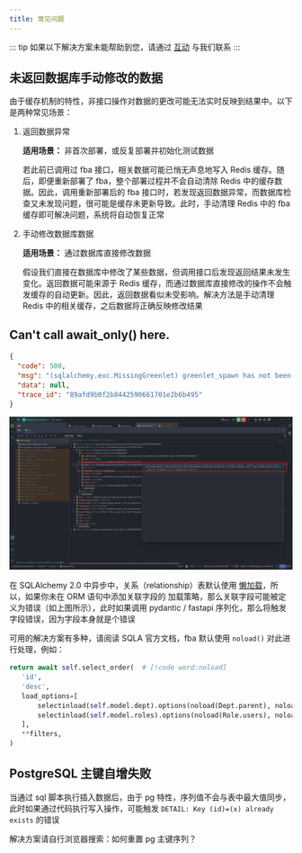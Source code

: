 ```yaml
---
title: 常见问题
---
```


::: tip
如果以下解决方案未能帮助到您，请通过 [互动](./group.md) 与我们联系
:::

## 未返回数据库手动修改的数据

由于缓存机制的特性，非接口操作对数据的更改可能无法实时反映到结果中。以下是两种常见场景：

1. 返回数据异常

   **适用场景：** 非首次部署，或反复部署并初始化测试数据

   若此前已调用过 fba 接口，相关数据可能已悄无声息地写入 Redis 缓存。随后，即便重新部署了 fba，整个部署过程并不会自动清除
   Redis 中的缓存数据。因此，调用重新部署后的 fba 接口时，若发现返回数据异常，而数据库检查又未发现问题，很可能是缓存未更新导致。此时，手动清理
   Redis 中的 fba 缓存即可解决问题，系统将自动恢复正常

2. 手动修改数据库数据

   **适用场景：** 通过数据库直接修改数据

   假设我们直接在数据库中修改了某些数据，但调用接口后发现返回结果未发生变化。返回数据可能来源于 Redis
   缓存，而通过数据库直接修改的操作不会触发缓存的自动更新。因此，返回数据看似未受影响。解决方法是手动清理 Redis
   中的相关缓存，之后数据将正确反映修改结果

## Can't call await_only() here.

```json
{
  "code": 500,
  "msg": "(sqlalchemy.exc.MissingGreenlet) greenlet_spawn has not been called; can't call await_only() here. Was IO attempted in an unexpected place?\n[SQL: SELECT sys_dict_data.id AS sys_dict_data_id, sys_dict_data.label AS sys_dict_data_label, sys_dict_data.value AS sys_dict_data_value, sys_dict_data.sort AS sys_dict_data_sort, sys_dict_data.status AS sys_dict_data_status, sys_dict_data.remark AS sys_dict_data_remark, sys_dict_data.type_id AS sys_dict_data_type_id, sys_dict_data.created_time AS sys_dict_data_created_time, sys_dict_data.updated_time AS sys_dict_data_updated_time \nFROM sys_dict_data \nWHERE %s = sys_dict_data.type_id]\n[parameters: [{'%(2071788311008 param)s': 1}]]\n(Background on this error at: https://sqlalche.me/e/20/xd2s)",
  "data": null,
  "trace_id": "89afd9b0f2b8442590661701e2b6b495"
}
```

![await_only](/images/sqlalchemy_await_only.png)

在 SQLAlchemy 2.0 中异步中，关系（relationship）表默认使用
[懒加载](https://docs.sqlalchemy.org/en/20/glossary.html#term-lazy-loading)，所以，如果你未在 ORM 语句中添加关联字段的
加载策略，那么关联字段可能被定义为错误（如上图所示），此时如果调用 pydantic / fastapi 序列化，那么将触发字段错误，因为字段本身就是个错误

可用的解决方案有多种，请阅读 SQLA 官方文档，fba 默认使用 `noload()` 对此进行处理，例如：

```python
return await self.select_order(  # [!code word:noload]
   'id',
   'desc',
   load_options=[
       selectinload(self.model.dept).options(noload(Dept.parent), noload(Dept.children), noload(Dept.users)),
       selectinload(self.model.roles).options(noload(Role.users), noload(Role.menus), noload(Role.scopes)),
   ],
   **filters,
)
```

## PostgreSQL 主键自增失败

当通过 sql 脚本执行插入数据后，由于 pg 特性，序列值不会与表中最大值同步，此时如果通过代码执行写入操作，可能触发
`DETAIL: Key (id)=(x) already exists` 的错误

解决方案请自行浏览器搜索：如何重置 pg 主键序列？
